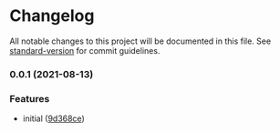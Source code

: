 # Changelog

All notable changes to this project will be documented in this file. See [standard-version](https://github.com/conventional-changelog/standard-version) for commit guidelines.

### 0.0.1 (2021-08-13)


### Features

* initial ([9d368ce](https://github.com/Djaler/pnpm-wrapper/commit/9d368ce095a9dc956387629e2ee2970eba7332f2))
